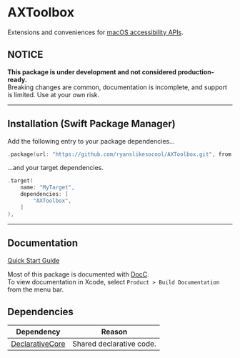 # AXToolbox

Extensions and conveniences for
[macOS accessibility APIs](https://developer.apple.com/documentation/applicationservices/carbon_accessibility)\.

## NOTICE

**This package is under development and not considered production-ready.**<br/>
Breaking changes are common, documentation is incomplete, and support is limited.  Use at your own risk.

---


## Installation (Swift Package Manager)

Add the following entry to your package dependencies...
```swift
.package(url: "https://github.com/ryanslikesocool/AXToolbox.git", from: "0.0.5"),
```
...and your target dependencies.
```swift
.target(
	name: "MyTarget",
	dependencies: [
		"AXToolbox",
	]
),
```

---


## Documentation

[Quick Start Guide](Sources/AXToolbox/Documentation.docc/Articles/QuickStart.md)

Most of this package is documented with
[DocC](https://www.swift.org/documentation/docc/)\.
<br/>
To view documentation in Xcode, select `Product > Build Documentation` from the menu bar.


## Dependencies

| Dependency | Reason |
| - | - |
| [DeclarativeCore](https://github.com/ryanslikesocool/DeclarativeCore) | Shared declarative code. |
